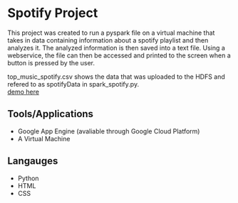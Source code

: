 # Spotify Project

This project was created to run a pyspark file on a virtual machine that takes in data containing information about a spotify playlist and then analyzes it. The analyzed information is then saved into a text file. Using a webservice, the file can then be accessed and printed to the screen when a button is pressed by the user.

top_music_spotify.csv shows the data that was uploaded to the HDFS and refered to as spotifyData in spark_spotify.py.
<br>[demo here](https://www.youtube.com/watch?v=YvjCzkcUg5s)

## Tools/Applications
*  Google App Engine (avaliable through Google Cloud Platform)
*  A Virtual Machine

## Langauges
*  Python
*  HTML
*  CSS


